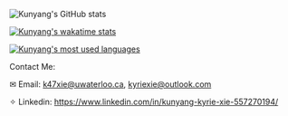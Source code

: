 <img align="left">![Kunyang's GitHub stats](https://github-readme-stats.vercel.app/api?username=Kyxie&count_private=true&show_icons=true&hide=contribs)

[![Kunyang's wakatime stats](https://github-readme-stats.vercel.app/api/wakatime?username=Kyxie)](https://github.com/anuraghazra/github-readme-stats)

<img align="left">[![Kunyang's most used languages](https://github-readme-stats.vercel.app/api/top-langs/?username=Kyxie&hide=VHDL,Assembly,Makefile,Coq,SystemVerilog,CMake,Pascal,Objective-C&layout=compact)](https://github.com/anuraghazra/github-readme-stats)

Contact Me:

✉ Email: k47xie@uwaterloo.ca, kyriexie@outlook.com

✧ Linkedin: https://www.linkedin.com/in/kunyang-kyrie-xie-557270194/
